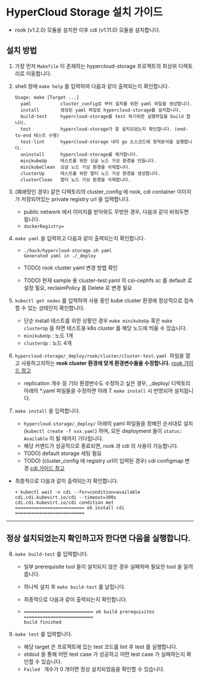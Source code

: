 # HyperCloud Storage 설치 가이드

- rook (v1.2.0) 모듈을 설치한 이후 cdi (v1.11.0) 모듈을 설치합니다.

## 설치 방법

1) 가장 먼저 `Makefile` 이 존재하는 hypercloud-storage 프로젝트의 최상위 디렉토리로 이동합니다.

2) shell 창에 `make help` 를 입력하여 다음과 같이 출력되는지 확인합니다.

    ```{shell}
    Usage: make [Target ...]
      yaml           cluster_config로 부터 설치를 위한 yaml 파일을 생성합니다.
      install        생성된 yaml 파일로 hypercloud-storage를 설치합니다.
      build-test     hypercloud-storage를 test 하기위한 실행파일을 build 합니다.
      test           hypercloud-storage가 잘 설치되었는지 확인합니다. (end-to-end 테스트 수행)
      test-lint      hypercloud-storage 내의 go 소스코드에 정적분석을 실행합니다.
      uninstall      hypercloud-storage를 제거합니다.
      minikubeUp     테스트를 위한 싱글 노드 가상 환경을 만듭니다.
      minikubeClean  싱글 노드 가상 환경을 삭제합니다.
      clusterUp      테스트를 위한 멀티 노드 가상 환경을 생성합니다.
      clusterClean   멀티 노드 가상 환경을 삭제합니다.
    ```

3) (폐쇄망인 경우) 같은 디렉토리의 cluster_config 에 rook, cdi container 이미지가 저장되어있는 private registry url 을 입력합니다.
    - public network 에서 이미지를 받아와도 무방한 경우, 다음과 같이 비워두면 됩니다.
    - `dockerRegistry=`

4) `make yaml` 을 입력하고 다음과 같이 출력되는지 확인합니다.

    - ```{shell}
      ./hack/hypercloud-storage.sh yaml
      Generated yaml in ./_deploy
      ```

    - TODO) rook cluster yaml 변경 방법 확인
    - TODO) 현재 sample 용 cluster-test.yaml 의 csi-cephfs sc 를 default 로 설정 필요, reclaimPolicy 를 Delete 로 변경 필요

5) `kubectl get nodes` 를 입력하여 사용 중인 kube cluster 환경에 정상적으로 접속할 수 있는 상태인지 확인합니다.
    - 단순 install 테스트를 위한 상황인 경우 `make minikubeUp` 혹은 `make clusterUp` 을 하면 테스트용 k8s cluster 를 해당 노드에 띄울 수 있습니다.
    - `minikubeUp` : 노드 1개
    - `clusterUp` : 노드 4개

6) `hypercloud-storage/_deploy/rook/cluster/cluster-test.yaml `파일을 열고 사용하고자하는 **rook cluster 환경에 맞게 환경변수들을 수정합니다.** [rook 가이드 참고](./rook.md)
    * replication 개수 등 기타 환경변수도 수정하고 싶은 경우, _deploy/ 디렉토리 아래의 *.yaml 파일들을 수정하면 아래 7. `make install` 시 반영되어 설치됩니다.

7) `make install` 을 입력합니다.
    - `hypercloud-storage/_deploy/` 아래의 yaml 파일들을 정해진 순서대로 설치 (`kubectl create -f xxx.yaml`) 하며, 모든 deployment 들이 `status: Available` 이 될 때까지 기다립니다.
    - 해당 커맨드가 성공적으로 종료되면, rook 과 cdi 의 사용이 가능합니다.
    - TODO) default storage 세팅 필요
    - TODO) (cluster_config 에 registry url이 입력된 경우) cdi configmap 변경 [cdi 가이드 참고](./cdi.md)

  - 최종적으로 다음과 같이 출력되는지 확인합니다.

     ```{shell}
    + kubectl wait -n cdi --for=condition=available cdi.cdi.kubevirt.io/cdi --timeout=300s
    cdi.cdi.kubevirt.io/cdi condition met
    ========================== ok install cdi ==========================
    ```

----------------------------------

## 정상 설치되었는지 확인하고자 한다면 다음을 실행합니다.

8) `make build-test` 를 입력합니다.

    - 일부 prerequisite tool 들이 설치되지 않은 경우 실패하며 필요한 tool 을 알려줍니다.
    - 하나씩 설치 후 `make build-test` 를 날립니다.
    - 최종적으로 다음과 같이 출력되는지 확인합니다.

    - ```{shell}
      ========================== ok build prerequisites ==========================
      build finished
      ```

9) `make test` 를 입력합니다.

    - 해당 target 은 프로젝트에 있는 test 코드를 lint 후 test 를 실행합니다.
    - stdout 을 통해 어떤 test case 가 성공하고 어떤 test case 가 실패하는지 확인할 수 있습니다.
    - `Failed ` 개수가 0 개이면 정상 설치되었음을 확인할 수 있습니다.